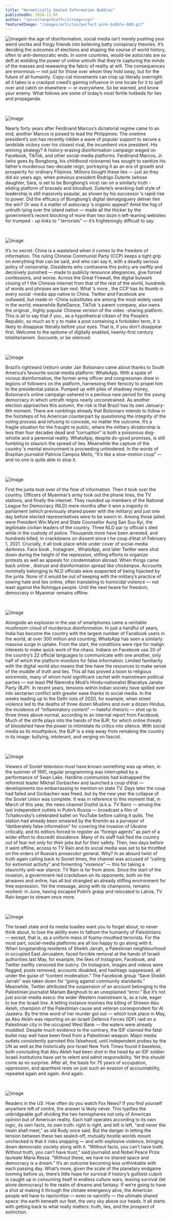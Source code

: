 ```yaml
---
title: "Hermetically Sealed Information Bubbles"
publishedOn: 2024-11-05
author: "<p><strong>Staff</strong></p>"
featuredImage: "/images/articles/perfect-pink-bubble-600.gif"
---
```


![Image](/images/articles/perfect-pink-bubble-600.gif)In the age of disinformation, social media isn’t merely pushing your weird uncles and fringy friends into believing batty conspiracy theories. It’s deciding the outcomes of elections and shaping the course of world history, often to anti-democratic ends. In some countries, would-be autocrats are so deft at wielding the power of online untruth that they’re capturing the minds of the masses and reweaving the fabric of reality at will. The consequences are enormous — not just for those over whom they hold sway, but for the future of all humanity. Copy-cat movements can crop up literally overnight: all it takes is a crackpot creed’s gaining influence in one locale for it to spill over and catch on elsewhere — or everywhere. So be warned, and know your enemy. What follows are some of today’s most fertile hotbeds for lies and propaganda.

‍

![Image](/images/articles/rappler-philippines-president-450.jpg)

Nearly forty years after Ferdinand Marcos’s dictatorial regime came to an end, another Marcos is poised to lead the Philippines. The onetime president’s son has recently ridden a wave of popular support to secure a landslide victory over his closest rival, the incumbent vice president. His winning strategy? A history-erasing disinformation campaign waged on Facebook, TikTok, and other social-media platforms. Ferdinand Marcos, Jr. (who goes by Bongbong, his childhood nickname) has sought to sanitize his father’s murderous two-decade reign, portraying it as an era of growth and prosperity for ordinary Filipinos. Millions bought these lies — just as they did six years ago, when previous president Rodrigo Duterte (whose daughter, Sara, is set to be Bongbong’s vice) ran on a similarly truth - eliding platform of bravado and bloodlust. Duterte’s wrecking-ball style of leadership is still massively popular, as shown by his successor ’s rapid rise to power. Did the efficacy of Bongbong’s digital demagoguery deliver him the win? Or was it a matter of autocracy ’s organic appeal? Amid the fog of untruth lying over the island nation — made all the thicker by the government’s recent blocking of more than two doze n left-leaning websites for trumped - up links to “ terrorists” — it’s frighteningly difficult to say. 

‍

![Image](/images/articles/president-china-tiktok-450.jpg)

It’s no secret: China is a wasteland when it comes to the freedom of information. The ruling Chinese Communist Party (CCP) keeps a tight grip on everything that can be said, and who can say it, with a deadly serious policy of censorship. Dissidents who contravene this policy are swiftly and decisively punished — made to publicly renounce allegiances, give forced confessions, and worse. Across the Great Firewall, the digital bulwark closing of f the Chinese internet from that of the rest of the world, hundreds of words and phrases are ban ned. What ’s more , the CCP has its thumb in every social -media app native to China. Twitter and Facebook are outlawed, but made-in -China substitutes are among the most widely used in the world; meanwhile ByteDance, TikTok ’s parent company, also owns the original , highly popular Chinese version of the video -sharing platform. This is all to say that if you , as a hypothetical citizen of the People’s Republic, so much as tr y to make a post containing a forbidden term, it ’s likely to disappear literally before your eyes. That is, if you don’t disappear first. Welcome to the epitome of digitally enabled, twenty-first century totalitarianism. Succumb, or be silenced. 

‍

![Image](/images/articles/bolsonaro-whatsapp-450.jpg)

Brazil’s rightward (re)turn under Jair Bolsonaro came about thanks to South America’s favourite social-media platform: WhatsApp. With a spate of vicious disinformation, the former army officer and congressman drew in legions of followers on the platform, harnessing their ferocity to propel him to the presidential palace. Pumped up with piles of shadowy money, Bolsonaro’s online campaign ushered in a perilous new period for the young democracy in which untruth reigns nearly unconstrained. As another election approaches this autumn, the risk is that Brazil has its own January-6th moment. There are rumblings already that Bolsonaro intends to follow in the footsteps of his American counterpart by questioning the integrity of the voting process and refusing to concede, no matter the outcome. It’s a fragile situation for the fraught re public, where the military dictatorship is less than four decades dead and “corruption” is both a poisonous dog-whistle and a perennial reality. WhatsApp, despite do-good promises, is still fumbling to staunch the spread of lies. Meanwhile the capture of the country ’s mental environment is proceeding unhindered. In the words of Brazilian journalist Patricia Campos Mello, “It’s like a slow-motion coup” — and no one is quite able to stop it. 

‍

![Image](/images/articles/myanmar-president-450.jpg)

First the junta took over of the flow of information. Then it took over the country. Officers of Myanmar’s army took out the phone lines, the TV stations, and finally the internet. They rounded up members of the National League for Democracy (NLD) mere months after it won a majority in parliament (which previously shared power with the military) and just one day before elected representatives were to be sworn in. Among those jailed were President Win Myint and State Counsellor Aung San Suu Kyi, the legitimate civilian leaders of the country. Three NLD par ty official s died while in the custody of police. Thousands more have been arrested, and hundreds killed, in crackdowns on dissent since t he coup d’état of February 1, 2021. Crucially, it all took place while under cover of social-media darkness. Face book , Instagram , WhatsApp, and later Twitter were shut down during the height of the repression, stifling efforts to organize protests as well as appeals for condemnation abroad. When things came back online , distrust and disinformation spread like chickenpox. Accounts nominally belonging to NLD officials were suspected of being hijacked by the junta. None of it would be out of keeping with the military’s practice of sowing hate and lies online, often translating to homicidal violence — not least against the Rohingya people. Until the next heave for freedom, democracy in Myanmar remains offline. 

‍

![Image](/images/articles/india-facebook-450.jpg)‍

Alongside an explosion in the use of smartphones came a veritable mushroom-cloud of murderous disinformation. In just a handful of years, India has become the country with the largest number of Facebook users in the world, at over 300 million and counting; WhatsApp has seen a similarly massive surge in uptake. From the start, the conditions were ripe for malign interests to make quick work of the chaos. Indians on Facebook use 20 of the country’s 22 official languages to communicate with one another, only half of which the platform monitors for false information. Limited familiarity with the digital world also means that few have the resources to make sense of the muddle of truth and lies. This all has proved a boon to religious extremists, many of whom hold significant cachet with mainstream political parties — not least PM Narendra Modi’s Hindu-nationalist Bharatiya Janata Party (BJP). In recent years, tensions within Indian society have spilled over into sectarian conflict with greater ease thanks to social media. In the weeks leading up to the Delhi riots of 2020, for example, when street violence led to the deaths of three dozen Muslims and over a dozen Hindus, the incidence of “inflammatory content” — hateful rhetoric — shot up to three times above normal, according to an internal report from Facebook. Much of the strife plays into the hands of the BJP, for which online threats of bloodshed have the power to intimidate its critics into silence. With social media as its mouthpiece, the BJP is a step away from remaking the country in its image: bullying, intolerant, and verging on fascist.

‍

![Image](/images/articles/russia-putin-450.jpg)‍

Viewers of Soviet television must have known something was up when, in the summer of 1991, regular programming was interrupted by a performance of Swan Lake. Hardline communists had kidnapped the reformist leader Mikhail Gorbachev and launched a coup d’état — developments too embarrassing to mention on state TV. Days later the coup had failed and Gorbachev was freed, but by the new year the collapse of the Soviet Union was complete. It was in reference to this moment that, in March of this year, the news channel Dozhd (a.k.a. TV Rain) — among the last independent outlets in Putin’s Russia — broadcast a film of Tchaikovsky’s celebrated ballet on YouTube before calling it quits. The station had already been smeared by the Kremlin as a purveyor of “deliberately false information” for covering the invasion of Ukraine critically, and its editors forced to register as “foreign agents” as part of a wider effort to discredit dissidence. Many of its staff had fled the country out of fear not only for their jobs but for their safety. Then, two days before it went offline, access to TV Rain and its social media was set to be throttled on the orders of Russia’s prosecutor general. Why? In an absurd twist of truth again calling back to Soviet times, the channel was accused of “calling for extremist activity” and fomenting “violence” — this for taking a staunchly anti-war stance. TV Rain is far from alone. Since the start of the invasion, a government-led crackdown on its opponents, both on the airwaves and online, has all but strangled an already stifling environment for free expression. Yet the message, along with its champions, remains resilient: in June, having escaped Putin’s grasp and relocated to Latvia, TV Rain began to stream once more. 

‍

![Image](/images/articles/israel-palestine-450.jpg)

The Israeli state and its media toadies want you to forget about, to never think about, to lose the ability even to fathom the humanity of Palestinians — except, that is, as a uniform mass of foamy-mouthed terrorists. For the most part, social-media platforms are all too happy to go along with it. When longstanding residents of Sheikh Jarrah, a Palestinian neighbourhood in occupied East Jerusalem, faced forcible removal at the hands of Israeli authorities last May, for example, the likes of Instagram, Facebook, and Twitter swiftly censored the outcry. On Instagram, images and videos were flagged, posts removed, accounts disabled, and hashtags suppressed, all under the guise of “content moderation.” The Facebook group “Save Sheikh Jarrah” was taken down for “going against community standards.” Meanwhile, Twitter attributed the suspension of an account belonging to the Palestinian journalist Mariam Barghouti to an unexplained “error.” But it’s not just social-media execs: the wider Western mainstream is, as a rule, eager to toe the Israeli line. A telling instance involves the killing of Shireen Abu Akleh, champion of the Palestinian cause and veteran correspondent for Al Jazeera. By the time word of her murder got out — which took place in May, as Abu Akleh was reporting on an Israeli Defence Forces (IDF) raid on a Palestinian city in the occupied West Bank — the waters were already muddied. Despite much evidence to the contrary, the IDF claimed the fatal bullet may well have been fired from a Palestinian weapon. Major media outlets consistently parroted this falsehood, until independent probes by the UN as well as the historically pro-Israel New York Times found it baseless, both concluding that Abu Akleh had been shot in the head by an IDF soldier. Israeli institutions have yet to relent and admit responsibility. Yet this should come as no surprise. After all, the basis for 75 years of occupation, oppression, and apartheid rests on just such an evasion of accountability, repeated again and again. And again. 

‍

![Image](/images/articles/usa-fox-news-450.jpg)‍

Readers in the US: How often do you watch Fox News? If you find yourself anywhere left of centre, the answer is likely never. This typifies the unbridgeable gulf dividing the two hemispheres not only of American opinion but of American reality. Each half operates according to its own logic, its own facts, its own truth: right is right, and left is left, “and never the twain shall meet,” as old Rudy once said. But the danger in letting the tension between these two sealed-off, mutually hostile worlds mount unchecked is that it risks snapping — and with explosive violence, bringing down democratic society along with it. “Without facts, you can’t have truth. Without truth, you can’t have trust,” said journalist and Nobel Peace Prize laureate Maria Ressa. “Without these, we have no shared space and democracy is a dream.” It’s an outcome becoming less unthinkable with each passing day. What’s more, given the scale of the planetary endgame looming before us, there’s little hope for survival if history’s guiltiest culprit is caught up in consuming itself in endless culture wars, leaving survival (let alone democracy) to the realm of dreams and fantasy. If we’re going to have a shot at making it through the climate emergency alive, the American people will have to reprioritize — even re-sanctify — the ultimate shared space: the earth beneath our feet, the very sky above our heads. It all starts with getting back to what really matters: truth, lies, and the prospect of extinction.
